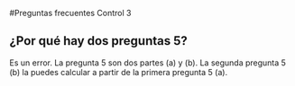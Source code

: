 #Preguntas frecuentes Control 3

## ¿Por qué hay dos preguntas 5?
Es un error. La pregunta 5 son dos partes (a) y (b). La segunda pregunta 5 (b) la puedes calcular a partir de la primera pregunta 5 (a).
